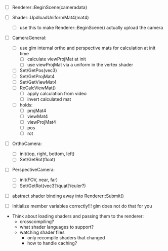- [ ] Renderer::BeginScene(cameradata)

- [ ] Shader::UpdloadUniformMat4(mat4)
  - [ ] use this to make Renderer::BeginScene() actually upload the camera

- [ ] CameraGeneral:
  - [ ] use glm internal ortho and perspective mats for calculation at init time
    - [ ] calculate viewProjMat at init
    - [ ] use viewProjMat via a uniform in the vertex shader
  - [ ] Set/GetPos(vec3)
  - [ ] Set/GetProjMat4
  - [ ] Set/GetViewMat4
  - [ ] ReCalcViewMat()
    - [ ] apply calculation from video
    - [ ] invert calculated mat
  - [ ] holds:
    - [ ] projMat4
    - [ ] viewMat4
    - [ ] viewProjMat4
    - [ ] pos
    - [ ] rot

- [ ] OrthoCamera:
  - [ ] init(top, right, bottom, left)
  - [ ] Set/GetRot(float)

- [ ] PerspectiveCamera:
  - [ ] init(FOV, near, far)
  - [ ] Set/GetRot(vec3?/quat?/euler?)

- [ ] abstract shader binding away into Renderer::Submit()

- [ ] Initialize member variables correctly!!! glm does not do that for you

- Think about loading shaders and passing them to the renderer:
  - crosscompiling?
  - what shader languages to support?
  - watching shader files
    - only recompile shaders that changed
    - how to handle caching?
